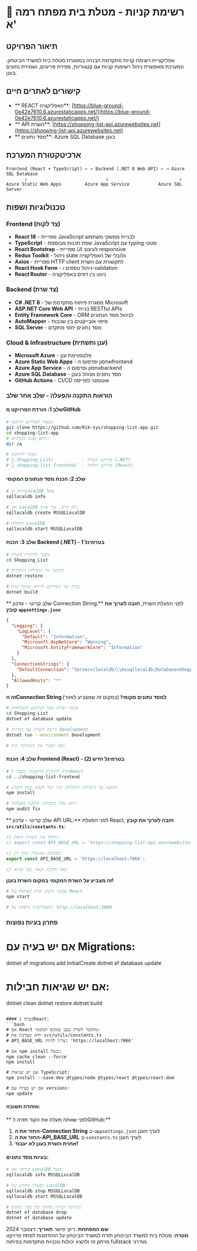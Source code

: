 # 🛒 רשימת קניות - מטלת בית מפתח רמה א'

##  תיאור הפרויקט

אפליקציית רשימת קניות מתקדמת הבנויה במסגרת מטלת בית למשרד הביטחון. המערכת מאפשרת ניהול רשימות קניות עם קטגוריות, ספירת פריטים, ושמירת נתונים בענן.

##  קישורים לאתרים חיים

- ** REACT האפליקציה**: [https://blue-ground-0e42e7610.6.azurestaticapps.net/](https://blue-ground-0e42e7610.6.azurestaticapps.net/)
- ** API השרת**: [https://shopping-list-api.azurewebsites.net](https://shopping-list-api.azurewebsites.net)
- ** מסד נתונים**: Azure SQL Database בענן

##  ארכיטקטורת המערכת

```
Frontend (React + TypeScript) ← → Backend (.NET 8 Web API) ← → Azure SQL Database
       ↓                              ↓                           ↓
Azure Static Web Apps         Azure App Service           Azure SQL Server
```

##  טכנולוגיות ושפות

### Frontend (צד לקוח)
- **React 18** - ספריית JavaScript לבניית ממשקי משתמש
- **TypeScript** - שפת תכנות מבוססת JavaScript עם typing סטטי
- **React Bootstrap** - ספריית UI לעיצוב responsive
- **Redux Toolkit** - ניהול state גלובלי של האפליקציה
- **Axios** - ספריית HTTP client לתקשורת עם השרת
- **React Hook Form** - ניהול טפסים ו-validation
- **React Router** - ניווט בין דפים באפליקציה

### Backend (צד שרת)
- **C# .NET 8** - מסגרת פיתוח מתקדמת של Microsoft
- **ASP.NET Core Web API** - בניית RESTful APIs
- **Entity Framework Core** - ORM לניהול מסד הנתונים
- **AutoMapper** - מיפוי אובייקטים בין שכבות
- **SQL Server** - מסד נתונים יחסי מתקדם

### Cloud & Infrastructure (ענן ותשתית)
- **Microsoft Azure** - פלטפורמת ענן
- **Azure Static Web Apps** - אחסון ופרסום הfrontend
- **Azure App Service** - אחסון ופרסום הbackend
- **Azure SQL Database** - מסד נתונים מנוהל בענן
- **GitHub Actions** - CI/CD אוטומטי לפריסה





 

### הוראות התקנה והפעלה - שלב אחר שלב

#### שלב 1: הורדת הפרויקט מGitHub
```bash
# שכפול הפרויקט הראשי
git clone https://github.com/Rik-sys/shopping-list-app.git
cd shopping-list-app
# וידוא מבנה התיקיות:
dir /a

# אמור להראות:
# 📁 Shopping_List/           - פרויקט השרת (.NET)
# 📁 shopping-list-frontend/  - פרויקט הלקוח (React)
```

#### שלב 2: הכנת מסד הנתונים המקומי
```bash
# וידוא שLocalDB פועל
sqllocaldb info

# אם LocalDB לא קיים, צור אותו:
sqllocaldb create MSSQLLocalDB

# התחלת LocalDB
sqllocaldb start MSSQLLocalDB
```

#### שלב 3: הכנת Backend (.NET) - בטרמינל 1
```bash
# מעבר לתיקיית השרת
cd Shopping_List

# התקנת כל החבילות והתלויות
dotnet restore

# בנייה של הפרויקט לוידוא שהכל תקין
dotnet build
```

** שלב קריטי - עדכון Connection String:**
לפני הפעלת השרת, **חובה לערוך את קובץ `appsettings.json`**:

```json
{
  "Logging": {
    "LogLevel": {
      "Default": "Information",
      "Microsoft.AspNetCore": "Warning",
      "Microsoft.EntityFrameworkCore": "Information"
    }
  },
  "ConnectionStrings": {
    "DefaultConnection": "Server=(localdb)\\mssqllocaldb;Database=ShoppingListDB;Trusted_Connection=true;TrustServerCertificate=true;MultipleActiveResultSets=true"
  },
  "AllowedHosts": "*"
}
```

**זה הConnection String למסד נתונים מקומי!** (במקום זה שמצביע לאזור)

```bash
# עכשיו יצירת מסד הנתונים והטבלאות
cd Shopping_List
dotnet ef database update

# הרצת השרת עם הגדרות development
dotnet run --environment Development

# אל תסגור את הטרמינל הזה!
```

#### שלב 4: הכנת Frontend (React) - בטרמינל חדש (2)
```bash
# חזרה לתיקיית הראשית ומעבר לReact
cd ../shopping-list-frontend

# התקנת כל החבילות והתלויות (זה יכול לקחת כמה דקות)
npm install

# וידוא שכל החבילות הותקנו בהצלחה
npm audit fix
```

** שלב קריטי - עדכון API URL:**
לפני הפעלת React, **חובה לערוך את קובץ `src/utils/constants.ts`**:

```typescript
// החלף את השורה הזאת:
// export const API_BASE_URL = 'https://shopping-list-api.azurewebsites.net';

// בכתובת שהשרת שלך רץ:
export const API_BASE_URL = 'https://localhost:7066';

// שאר הקובץ נשאר כמו שהוא

```

**זה מצביע על השרת המקומי במקום השרת בענן!**

```bash
# עכשיו הרצת שרת הפיתוח של React
npm start

# האפליקציה תיפתח על: http://localhost:3000
```


###  פתרון בעיות נפוצות


# אם יש בעיה עם Migrations:
dotnet ef migrations add InitialCreate
dotnet ef database update

# אם יש שגיאות חבילות:
dotnet clean
dotnet restore
dotnet build
```

#### בעיות בReact:
```bash
# אם React מתחבר לשרת בענן במקום המקומי:
# וודא שערכת את src/utils/constants.ts
# API_BASE_URL צריך להיות: 'https://localhost:7066'

# אם npm install נכשל:
npm cache clean --force
npm install

# אם יש שגיאות TypeScript:
npm install --save-dev @types/node @types/react @types/react-dom

# אם יש בעיות עם versions:
npm update
```

#### אזהרה חשובה: 
** לפני שאתה מעלה את הקוד חזרה לGitHub:**
1. **החזר את ה-Connection String** ב-`appsettings.json` לערך הענן
2. **החזר את ה-API_BASE_URL** ב-`constants.ts` לערך הענן
3. **אחרת השרת בענן לא יעבוד!**

#### בעיות מסד נתונים:
```bash
# בדיקה אם LocalDB פועל:
sqllocaldb info MSSQLLocalDB

# הפעלה מחדש של LocalDB:
sqllocaldb stop MSSQLLocalDB
sqllocaldb start MSSQLLocalDB

# מחיקה ויצירה מחדש של מסד נתונים:
dotnet ef database drop
dotnet ef database update
```




**שם המפתחת**: ריקי פישר 
**תאריך**: דצמבר 2024  
**מטרה**: מטלת בית למשרד הביטחון 
תודה למשרד הביטחון על ההזדמנות לפתח פרויקט מרתק זה ולהציג יכולות טכניות מתקדמות בפיתוח fullstack מודרני.
